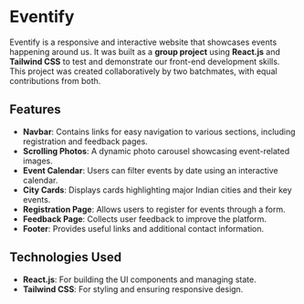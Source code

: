 # Eventify

Eventify is a responsive and interactive website that showcases events happening around us. It was built as a **group project** using **React.js** and **Tailwind CSS** to test and demonstrate our front-end development skills. This project was created collaboratively by two batchmates, with equal contributions from both.

## Features

- **Navbar**: Contains links for easy navigation to various sections, including registration and feedback pages.
- **Scrolling Photos**: A dynamic photo carousel showcasing event-related images.
- **Event Calendar**: Users can filter events by date using an interactive calendar.
- **City Cards**: Displays cards highlighting major Indian cities and their key events.
- **Registration Page**: Allows users to register for events through a form.
- **Feedback Page**: Collects user feedback to improve the platform.
- **Footer**: Provides useful links and additional contact information.

## Technologies Used

- **React.js**: For building the UI components and managing state.
- **Tailwind CSS**: For styling and ensuring responsive design.

